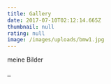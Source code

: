 ```yaml
---
title: Gallery
date: 2017-07-10T02:12:14.665Z
thumbnail: null
rating: null
image: /images/uploads/bmw1.jpg
---
```

meine Bilder

<p>

<a href="/images/uploads/bmw2.jpg" data-fancybox="images" data-caption="bmw2">
        <img src="/images/uploads/bmw2.jpg" alt="" />
</a>

<a href="/images/uploads/bmw3.jpg" data-fancybox="images" data-caption="bmw3">
        <img src="/images/uploads/bmw3.jpg" alt="" />
</a>

<a href="/images/uploads/bmw4.jpg" data-fancybox="images" data-caption="bmw4">
        <img src="/images/uploads/bmw4.jpg" alt="" />
</a>

</p>

